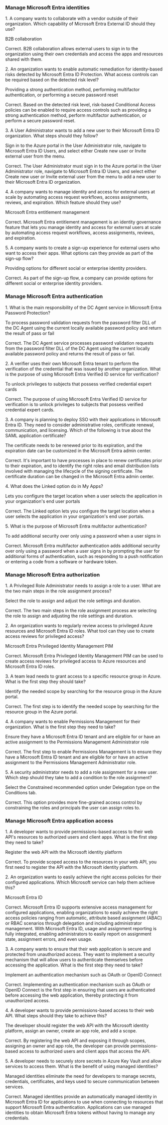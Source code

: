 ### Manage Microsoft Entra identities
1. A company wants to collaborate with a vendor outside of their organization. Which capability of Microsoft Entra External ID should they use?

B2B collaboration

Correct. B2B collaboration allows external users to sign in to the organization using their own credentials and access the apps and resources shared with them.

2. An organization wants to enable automatic remediation for identity-based risks detected by Microsoft Entra ID Protection. What access controls can be required based on the detected risk level?

Providing a strong authentication method, performing multifactor authentication, or performing a secure password reset

Correct. Based on the detected risk level, risk-based Conditional Access policies can be enabled to require access controls such as providing a strong authentication method, perform multifactor authentication, or perform a secure password reset.

3. A User Administrator wants to add a new user to their Microsoft Entra ID organization. What steps should they follow?

Sign in to the Azure portal in the User Administrator role, navigate to Microsoft Entra ID Users, and select either Create new user or Invite external user from the menu.

Correct. The User Administrator must sign in to the Azure portal in the User Administrator role, navigate to Microsoft Entra ID Users, and select either Create new user or Invite external user from the menu to add a new user to their Microsoft Entra ID organization.

4. A company wants to manage identity and access for external users at scale by automating access request workflows, access assignments, reviews, and expiration. Which feature should they use?

Microsoft Entra entitlement management

Correct. Microsoft Entra entitlement management is an identity governance feature that lets you manage identity and access for external users at scale by automating access request workflows, access assignments, reviews, and expiration.

5. A company wants to create a sign-up experience for external users who want to access their apps. What options can they provide as part of the sign-up flow?

Providing options for different social or enterprise identity providers.

Correct. As part of the sign-up flow, a company can provide options for different social or enterprise identity providers.

### Manage Microsoft Entra authentication


1. What is the main responsibility of the DC Agent service in Microsoft Entra Password Protection?

To process password validation requests from the password filter DLL of the DC Agent using the current locally available password policy and return the result of pass or fail

Correct. The DC Agent service processes password validation requests from the password filter DLL of the DC Agent using the current locally available password policy and returns the result of pass or fail.

2. A verifier uses their own Microsoft Entra tenant to perform the verification of the credential that was issued by another organization. What is the purpose of using Microsoft Entra Verified ID service for verification?

To unlock privileges to subjects that possess verified credential expert cards

Correct. The purpose of using Microsoft Entra Verified ID service for verification is to unlock privileges to subjects that possess verified credential expert cards.

3. A company is planning to deploy SSO with their applications in Microsoft Entra ID. They need to consider administrative roles, certificate renewal, communication, and licensing. Which of the following is true about the SAML application certificate?

The certificate needs to be renewed prior to its expiration, and the expiration date can be customized in the Microsoft Entra admin center.

Correct. It's important to have processes in place to renew certificates prior to their expiration, and to identify the right roles and email distribution lists involved with managing the lifecycle of the signing certificate. The certificate duration can be changed in the Microsoft Entra admin center.

4. What does the Linked option do in My Apps?

Lets you configure the target location when a user selects the application in your organization's end user portals

Correct. The Linked option lets you configure the target location when a user selects the application in your organization's end user portals.

5. What is the purpose of Microsoft Entra multifactor authentication?

To add additional security over only using a password when a user signs in

Correct. Microsoft Entra multifactor authentication adds additional security over only using a password when a user signs in by prompting the user for additional forms of authentication, such as responding to a push notification or entering a code from a software or hardware token.

### Manage Microsoft Entra authorization
1. A Privileged Role Administrator needs to assign a role to a user. What are the two main steps in the role assignment process?

Select the role to assign and adjust the role settings and duration.

Correct. The two main steps in the role assignment process are selecting the role to assign and adjusting the role settings and duration.

2. An organization wants to regularly review access to privileged Azure resources and Microsoft Entra ID roles. What tool can they use to create access reviews for privileged access?

Microsoft Entra Privileged Identity Management PIM

Correct. Microsoft Entra Privileged Identity Management PIM can be used to create access reviews for privileged access to Azure resources and Microsoft Entra ID roles.

3. A team lead needs to grant access to a specific resource group in Azure. What is the first step they should take?

Identify the needed scope by searching for the resource group in the Azure portal.

Correct. The first step is to identify the needed scope by searching for the resource group in the Azure portal.

4. A company wants to enable Permissions Management for their organization. What is the first step they need to take?

Ensure they have a Microsoft Entra ID tenant and are eligible for or have an active assignment to the Permissions Management Administrator role

Correct. The first step to enable Permissions Management is to ensure they have a Microsoft Entra ID tenant and are eligible for or have an active assignment to the Permissions Management Administrator role.

5. A security administrator needs to add a role assignment for a new user. Which step should they take to add a condition to the role assignment?

Select the Constrained recommended option under Delegation type on the Conditions tab.

Correct. This option provides more fine-grained access control by constraining the roles and principals the user can assign roles to.

### Manage Microsoft Entra application access
1. A developer wants to provide permissions-based access to their web API's resources to authorized users and client apps. What is the first step they need to take?

Register the web API with the Microsoft identity platform

Correct. To provide scoped access to the resources in your web API, you first need to register the API with the Microsoft identity platform.

2. An organization wants to easily achieve the right access policies for their configured applications. Which Microsoft service can help them achieve this?

Microsoft Entra ID

Correct. Microsoft Entra ID supports extensive access management for configured applications, enabling organizations to easily achieve the right access policies ranging from automatic, attribute based assignment (ABAC) or RBAC scenarios through delegation and including administrator management. With Microsoft Entra ID, usage and assignment reporting is fully integrated, enabling administrators to easily report on assignment state, assignment errors, and even usage.

3. A company wants to ensure that their web application is secure and protected from unauthorized access. They want to implement a security mechanism that will allow users to authenticate themselves before accessing the application. What is the first step they need to take?

Implement an authentication mechanism such as OAuth or OpenID Connect

Correct. Implementing an authentication mechanism such as OAuth or OpenID Connect is the first step in ensuring that users are authenticated before accessing the web application, thereby protecting it from unauthorized access.

4. A developer wants to provide permissions-based access to their web API. What steps should they take to achieve this?

The developer should register the web API with the Microsoft identity platform, assign an owner, create an app role, and add a scope.

Correct. By registering the web API and exposing it through scopes, assigning an owner and app role, the developer can provide permissions-based access to authorized users and client apps that access the API.

5. A developer needs to securely store secrets in Azure Key Vault and allow services to access them. What is the benefit of using managed identities?

Managed identities eliminate the need for developers to manage secrets, credentials, certificates, and keys used to secure communication between services.

Correct. Managed identities provide an automatically managed identity in Microsoft Entra ID for applications to use when connecting to resources that support Microsoft Entra authentication. Applications can use managed identities to obtain Microsoft Entra tokens without having to manage any credentials.